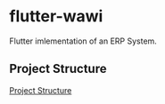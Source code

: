 # flutter-wawi

Flutter imlementation of an ERP System.

## Project Structure

[Project Structure](docs/Project%20Structure.md)
